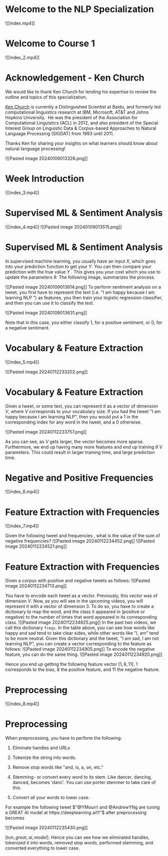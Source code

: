 # Welcome to the NLP Specialization
![[index.mp4]]
# Welcome to Course 1
![[index_2.mp4]]
# Acknowledgement - Ken Church

We would like to thank Ken Church for lending his expertise to review the outline and topics of this specialization.

[Ken Church](https://scholar.google.com/citations?user=E6aqGvYAAAAJ) is currently a Distinguished Scientist at Baidu, and formerly led computational linguistics research at IBM, Microsoft, AT&T and Johns Hopkins University.  He was the president of the Association for Computational Linguistics (ACL) in 2012, and also president of the Special Interest Group on Linguistic Data & Corpus-based Approaches to Natural Language Processing (SIGDAT) from 1993 until 2011.

Thanks Ken for sharing your insights on what learners should know about natural language processing!

![[Pasted image 20240109013326.png]]

# Week Introduction
![[index_3.mp4]]

# Supervised ML & Sentiment Analysis
![[index_4.mp4]]
![[Pasted image 20240109013515.png]]

# Supervised ML & Sentiment Analysis
In supervised machine learning, you usually have an input $X$, which goes into your prediction function to get your $Y$. You can then compare your prediction with the true value $Y$ . This gives you your cost which you use to update the parameters $θ$. The following image, summarizes the process.

![[Pasted image 20240109013614.png]]
To perform sentiment analysis on a tweet, you first have to represent the text (i.e. "I am happy because I am learning NLP ") as features, you then train your logistic regression classifier, and then you can use it to classify the text.

![[Pasted image 20240109013631.png]]

Note that in this case, you either classify 1, for a positive sentiment, or 0, for a negative sentiment.

# Vocabulary & Feature Extraction

![[index_5.mp4]]

![[Pasted image 20240112233202.png]]

# Vocabulary & Feature Extraction

Given a tweet, or some text, you can represent it as a vector of dimension $V$, where $V$ corresponds to your vocabulary size. If you had the tweet "I am happy because I am learning NLP", then you would put a $1$ in the corresponding index for any word in the tweet, and a $0$ otherwise.

![[Pasted image 20240112233757.png]]

As you can see, as $V$ gets larger, the vector becomes more sparse. Furthermore, we end up having many more features and end up training $θ$ $V$ parameters. This could result in larger training time, and large prediction time.

# Negative and Positive Frequencies

![[index_6.mp4]]

# Feature Extraction with Frequencies

![[index_7.mp4]]

Given the following tweet and frequencies , what is the value of the sum of negative frequencies?
![[Pasted image 20240112234452.png]]
![[Pasted image 20240112234521.png]]

# Feature Extraction with Frequencies

Given a corpus with positive and negative tweets as follows:
![[Pasted image 20240112234713.png]]

You have to encode each tweet as a vector. Previously, this vector was of dimension $V$. Now, as you will see in the upcoming videos, you will represent it with a vector of dimension $3$. To do so, you have to create a dictionary to map the word, and the class it appeared in (positive or negative) to the number of times that word appeared in its corresponding class.
![[Pasted image 20240112234825.png]]
In the past two videos, we call this dictionary `freqs`. In the table above, you can see how words like happy and sad tend to take clear sides, while other words like "I, am" tend to be more neutral. Given this dictionary and the tweet, "I am sad, I am not learning NLP", you can create a vector corresponding to the feature as follows:
![[Pasted image 20240112234905.png]]
To encode the negative feature, you can do the same thing.
![[Pasted image 20240112234920.png]]

Hence you end up getting the following feature vector $[1,8,11]$. $1$ corresponds to the bias, $8$ the positive feature, and $11$ the negative feature.

# Preprocessing

![[index_8.mp4]]

# Preprocessing
When preprocessing, you have to perform the following:

1. Eliminate handles and URLs
    
2. Tokenize the string into words.
    
3. Remove stop words like "and, is, a, on, etc."
    
4. Stemming- or convert every word to its stem. Like dancer, dancing, danced, becomes 'danc'. You can use porter stemmer to take care of this.
    
5. Convert all your words to lower case.
    

For example the following tweet $"@YMourri and @AndrewYNg are tuning a GREAT AI model at https://deeplearning.ai!!!"$ after preprocessing becomes

![[Pasted image 20240112235430.png]]

$[tun,great,ai,model]$. Hence you can see how we eliminated handles, tokenized it into words, removed stop words, performed stemming, and converted everything to lower case.

